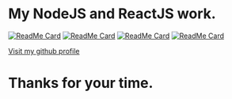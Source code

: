 # My NodeJS and ReactJS work.
[![ReadMe Card](https://github-readme-stats.vercel.app/api/pin/?username=ats1999&repo=bdevg)](https://github.com/ats1999/bdevg)
[![ReadMe Card](https://github-readme-stats.vercel.app/api/pin/?username=ats1999&repo=j-Chat)](https://github.com/ats1999/j-Chat)
[![ReadMe Card](https://github-readme-stats.vercel.app/api/pin/?username=ats1999&repo=exercise-tracker)](https://github.com/ats1999/exercise-tracker)
[![ReadMe Card](https://github-readme-stats.vercel.app/api/pin/?username=ats1999&repo=react-side-menu)](https://github.com/ats1999/react-side-menu)

<a href="https://github.com/Ats1999">Visit my github profile</a><br>
# Thanks for your time.
